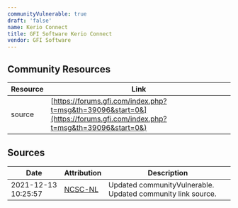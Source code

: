 ```yaml
---
communityVulnerable: true
draft: 'false'
name: Kerio Connect
title: GFI Software Kerio Connect
vendor: GFI Software
---
```



## Community Resources
| Resource | Link |
| --- | --- |
| source | [https://forums.gfi.com/index.php?t=msg&th=39096&start=0&](https://forums.gfi.com/index.php?t=msg&th=39096&start=0&) |


## Sources
| Date | Attribution | Description |
| --- | --- | --- |
| 2021-12-13 10:25:57 | [NCSC-NL](https://github.com/NCSC-NL/log4shell/blob/main/software/README.md) | Updated communityVulnerable. Updated community link source.  |
